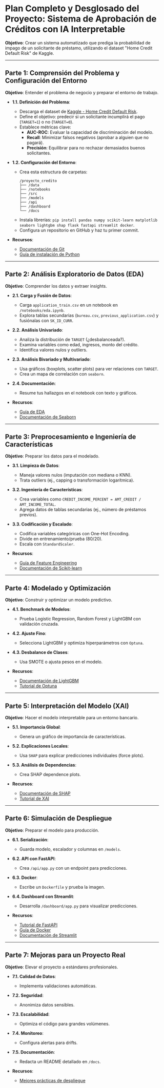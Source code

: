 # Plan Completo y Desglosado del Proyecto: Sistema de Aprobación de Créditos con IA Interpretable

**Objetivo**: Crear un sistema automatizado que prediga la probabilidad de impago de un solicitante de préstamo, utilizando el dataset "Home Credit Default Risk" de Kaggle. 

---

## Parte 1: Comprensión del Problema y Configuración del Entorno
**Objetivo**: Entender el problema de negocio y preparar el entorno de trabajo.

- **1.1. Definición del Problema**:
  - Descarga el dataset de [Kaggle - Home Credit Default Risk](https://www.kaggle.com/c/home-credit-default-risk/data).
  - Define el objetivo: predecir si un solicitante incumplirá el pago (`TARGET=1`) o no (`TARGET=0`).
  - Establece métricas clave:
    - **AUC-ROC**: Evaluar la capacidad de discriminación del modelo.
    - **Recall**: Minimizar falsos negativos (aprobar a alguien que no pagará).
    - **Precisión**: Equilibrar para no rechazar demasiados buenos solicitantes.

- **1.2. Configuración del Entorno**:
  - Crea esta estructura de carpetas:
    ```
    /proyecto_credito
    ├── /data
    ├── /notebooks
    ├── /src
    ├── /models
    ├── /api
    ├── /dashboard
    └── /docs
    ```
  - Instala librerías: `pip install pandas numpy scikit-learn matplotlib seaborn lightgbm shap flask fastapi streamlit docker`.
  - Configura un repositorio en GitHub y haz tu primer commit.



- **Recursos**:
  - [Documentación de Git](https://git-scm.com/doc)
  - [Guía de instalación de Python](https://www.python.org/downloads/)

---

## Parte 2: Análisis Exploratorio de Datos (EDA)
**Objetivo**: Comprender los datos y extraer insights.

- **2.1. Carga y Fusión de Datos**:
  - Carga `application_train.csv` en un notebook en `/notebooks/eda.ipynb`.
  - Explora tablas secundarias (`bureau.csv`, `previous_application.csv`) y fusiónalas con `SK_ID_CURR`.

- **2.2. Análisis Univariado**:
  - Analiza la distribución de `TARGET` (¿desbalanceada?).
  - Examina variables como edad, ingresos, monto del crédito.
  - Identifica valores nulos y outliers.

- **2.3. Análisis Bivariado y Multivariado**:
  - Usa gráficos (boxplots, scatter plots) para ver relaciones con `TARGET`.
  - Crea un mapa de correlación con `seaborn`.

- **2.4. Documentación**:
  - Resume tus hallazgos en el notebook con texto y gráficos.


- **Recursos**:
  - [Guía de EDA](https://towardsdatascience.com/exploratory-data-analysis-in-python-a-step-by-step-process-d0dfa6bf5172)
  - [Documentación de Seaborn](https://seaborn.pydata.org/)

---

## Parte 3: Preprocesamiento e Ingeniería de Características
**Objetivo**: Preparar los datos para el modelado.

- **3.1. Limpieza de Datos**:
  - Maneja valores nulos (imputación con mediana o KNN).
  - Trata outliers (ej., capping o transformación logarítmica).

- **3.2. Ingeniería de Características**:
  - Crea variables como `CREDIT_INCOME_PERCENT = AMT_CREDIT / AMT_INCOME_TOTAL`.
  - Agrega datos de tablas secundarias (ej., número de préstamos previos).

- **3.3. Codificación y Escalado**:
  - Codifica variables categóricas con One-Hot Encoding.
  - Divide en entrenamiento/prueba (80/20).
  - Escala con `StandardScaler`.


- **Recursos**:
  - [Guía de Feature Engineering](https://www.kaggle.com/learn/feature-engineering)
  - [Documentación de Scikit-learn](https://scikit-learn.org/stable/modules/preprocessing.html)

---

## Parte 4: Modelado y Optimización
**Objetivo**: Construir y optimizar un modelo predictivo.

- **4.1. Benchmark de Modelos**:
  - Prueba Logistic Regression, Random Forest y LightGBM con validación cruzada.

- **4.2. Ajuste Fino**:
  - Selecciona LightGBM y optimiza hiperparámetros con `Optuna`.

- **4.3. Desbalance de Clases**:
  - Usa SMOTE o ajusta pesos en el modelo.



- **Recursos**:
  - [Documentación de LightGBM](https://lightgbm.readthedocs.io/en/latest/)
  - [Tutorial de Optuna](https://optuna.org/)

---

## Parte 5: Interpretación del Modelo (XAI)
**Objetivo**: Hacer el modelo interpretable para un entorno bancario.

- **5.1. Importancia Global**:
  - Genera un gráfico de importancia de características.

- **5.2. Explicaciones Locales**:
  - Usa `SHAP` para explicar predicciones individuales (force plots).

- **5.3. Análisis de Dependencias**:
  - Crea SHAP dependence plots.


- **Recursos**:
  - [Documentación de SHAP](https://shap.readthedocs.io/en/latest/)
  - [Tutorial de XAI](https://towardsdatascience.com/explainable-ai-xai-with-shap-8d8a9d0e2b0f)

---

## Parte 6: Simulación de Despliegue
**Objetivo**: Preparar el modelo para producción.

- **6.1. Serialización**:
  - Guarda modelo, escalador y columnas en `/models`.

- **6.2. API con FastAPI**:
  - Crea `/api/app.py` con un endpoint para predicciones.

- **6.3. Docker**:
  - Escribe un `Dockerfile` y prueba la imagen.

- **6.4. Dashboard con Streamlit**:
  - Desarrolla `/dashboard/app.py` para visualizar predicciones.

- **Recursos**:
  - [Tutorial de FastAPI](https://fastapi.tiangolo.com/tutorial/)
  - [Guía de Docker](https://docker-curriculum.com/)
  - [Documentación de Streamlit](https://docs.streamlit.io/)

---

## Parte 7: Mejoras para un Proyecto Real
**Objetivo**: Elevar el proyecto a estándares profesionales.

- **7.1. Calidad de Datos**:
  - Implementa validaciones automáticas.

- **7.2. Seguridad**:
  - Anonimiza datos sensibles.

- **7.3. Escalabilidad**:
  - Optimiza el código para grandes volúmenes.

- **7.4. Monitoreo**:
  - Configura alertas para drifts.

- **7.5. Documentación**:
  - Redacta un README detallado en `/docs`.



- **Recursos**:
  - [Mejores prácticas de despliegue](https://www.kdnuggets.com/2020/12/deploy-machine-learning-models-production.html)
